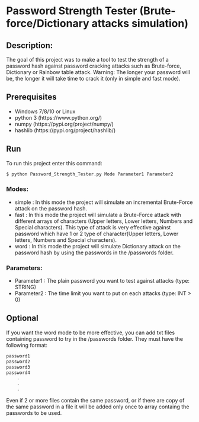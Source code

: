 # Password Strength Tester (Brute-force/Dictionary attacks simulation)

## Description:
The goal of this project was to make a tool to test the strength of a password hash against password cracking attacks such as Brute-force, Dictionary or Rainbow table attack. Warning: The longer your password will be, the longer it will take time to crack it (only in simple and fast mode).

## Prerequisites

<ul>
<li>Windows 7/8/10 or Linux</li>
<li>python 3 (https://www.python.org/)</li>
<li>numpy (https://pypi.org/project/numpy/)</li>
<li>hashlib (https://pypi.org/project/hashlib/)</li>
</ul>

## Run

To run this project enter this command:
```bash
$ python Password_Strength_Tester.py Mode Parameter1 Parameter2
```
### Modes:

<ul>
<li>simple : In this mode the project will simulate an incremental Brute-Force attack on the password hash.</li>
<li>fast : In this mode the project will simulate a Brute-Force attack with different arrays of characters (Upper letters, Lower letters, Numbers and Special characters). This type of attack is very effective against password which have 1 or 2 type of character(Upper letters, Lower letters, Numbers and Special characters).</li>
<li>word : In this mode the project will simulate Dictionary attack on the password hash by using the passwords in the /passwords folder.</li>
</ul>

### Parameters:
<ul>
<li>Parameter1 : The plain password you want to test against attacks (type: STRING)</li>
<li>Parameter2 : The time limit you want to put on each attacks (type: INT > 0)</li>
</ul>

## Optional
If you want the word mode to be more effective, you can add txt files containing password to try in the /passwords folder. They must have the following format:
```txt
password1
password2
password3
password4
    .
    .
    .
```
Even if 2 or more files contain the same password, or if there are copy of the same password in a file it will be added only once to array containg the passwords to be used. 
